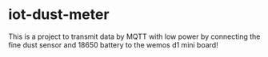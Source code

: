 # iot-dust-meter
This is a project to transmit data by MQTT with low power by connecting the fine dust sensor and 18650 battery to the wemos d1 mini board!
